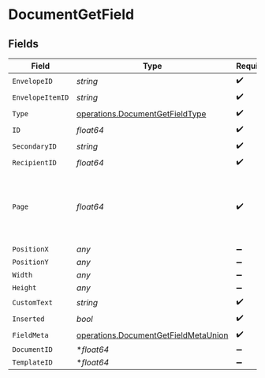# DocumentGetField


## Fields

| Field                                                                                        | Type                                                                                         | Required                                                                                     | Description                                                                                  |
| -------------------------------------------------------------------------------------------- | -------------------------------------------------------------------------------------------- | -------------------------------------------------------------------------------------------- | -------------------------------------------------------------------------------------------- |
| `EnvelopeID`                                                                                 | *string*                                                                                     | :heavy_check_mark:                                                                           | N/A                                                                                          |
| `EnvelopeItemID`                                                                             | *string*                                                                                     | :heavy_check_mark:                                                                           | N/A                                                                                          |
| `Type`                                                                                       | [operations.DocumentGetFieldType](../../models/operations/documentgetfieldtype.md)           | :heavy_check_mark:                                                                           | N/A                                                                                          |
| `ID`                                                                                         | *float64*                                                                                    | :heavy_check_mark:                                                                           | N/A                                                                                          |
| `SecondaryID`                                                                                | *string*                                                                                     | :heavy_check_mark:                                                                           | N/A                                                                                          |
| `RecipientID`                                                                                | *float64*                                                                                    | :heavy_check_mark:                                                                           | N/A                                                                                          |
| `Page`                                                                                       | *float64*                                                                                    | :heavy_check_mark:                                                                           | The page number of the field on the document. Starts from 1.                                 |
| `PositionX`                                                                                  | *any*                                                                                        | :heavy_minus_sign:                                                                           | N/A                                                                                          |
| `PositionY`                                                                                  | *any*                                                                                        | :heavy_minus_sign:                                                                           | N/A                                                                                          |
| `Width`                                                                                      | *any*                                                                                        | :heavy_minus_sign:                                                                           | N/A                                                                                          |
| `Height`                                                                                     | *any*                                                                                        | :heavy_minus_sign:                                                                           | N/A                                                                                          |
| `CustomText`                                                                                 | *string*                                                                                     | :heavy_check_mark:                                                                           | N/A                                                                                          |
| `Inserted`                                                                                   | *bool*                                                                                       | :heavy_check_mark:                                                                           | N/A                                                                                          |
| `FieldMeta`                                                                                  | [operations.DocumentGetFieldMetaUnion](../../models/operations/documentgetfieldmetaunion.md) | :heavy_check_mark:                                                                           | N/A                                                                                          |
| `DocumentID`                                                                                 | **float64*                                                                                   | :heavy_minus_sign:                                                                           | N/A                                                                                          |
| `TemplateID`                                                                                 | **float64*                                                                                   | :heavy_minus_sign:                                                                           | N/A                                                                                          |